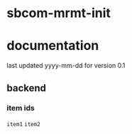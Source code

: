 # sbcom-mrmt-init
# documentation
last updated yyyy-mm-dd for version 0.1

## backend
### item ids
`item1`
`item2`
